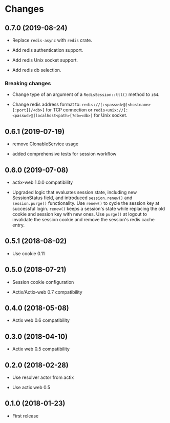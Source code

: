 # Changes

## 0.7.0 (2019-08-24)

* Replace ``redis-async`` with ``redis`` crate.

* Add redis authentication support.

* Add redis Unix socket support.

* Add redis db selection.

### Breaking changes

* Change type of an argument of a ``RedisSession::ttl()`` method to ``i64``.

* Change redis address format to:
  ``redis://[:<passwd>@]<hostname>[:port][/<db>]`` for TCP connection
  or ``redis+unix://[:<passwd>@]localhost<path>[?db=<db>]`` for Unix socket.

## 0.6.1 (2019-07-19)

* remove ClonableService usage

* added comprehensive tests for session workflow

## 0.6.0 (2019-07-08)

* actix-web 1.0.0 compatibility

* Upgraded logic that evaluates session state, including new SessionStatus field,
  and introduced ``session.renew()`` and ``session.purge()`` functionality.
  Use ``renew()`` to cycle the session key at successful login.  ``renew()`` keeps a
  session's state while replacing the old cookie and session key with new ones.
  Use ``purge()`` at logout to invalidate the session cookie and remove the
  session's redis cache entry.

## 0.5.1 (2018-08-02)

* Use cookie 0.11

## 0.5.0 (2018-07-21)

* Session cookie configuration

* Actix/Actix-web 0.7 compatibility

## 0.4.0 (2018-05-08)

* Actix web 0.6 compatibility

## 0.3.0 (2018-04-10)

* Actix web 0.5 compatibility

## 0.2.0 (2018-02-28)

* Use resolver actor from actix

* Use actix web 0.5

## 0.1.0 (2018-01-23)

* First release
